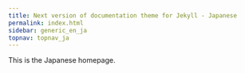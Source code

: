 ```yaml
---
title: Next version of documentation theme for Jekyll - Japanese
permalink: index.html
sidebar: generic_en_ja
topnav: topnav_ja
---
```


This is the Japanese homepage.
